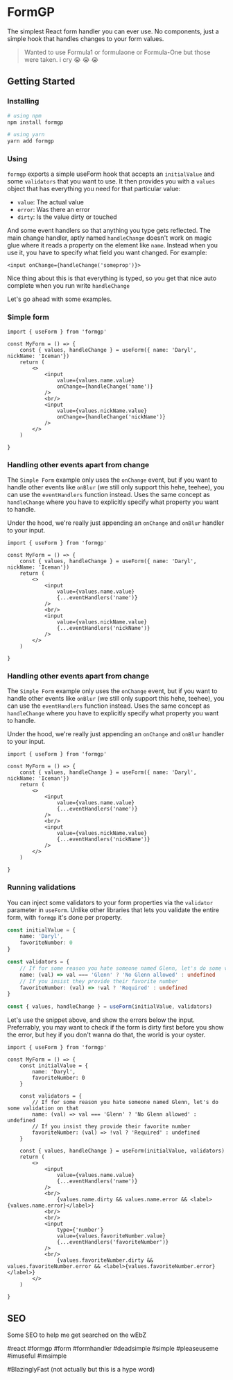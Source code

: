 
# FormGP

The simplest React form handler you can ever use. No components, just a simple hook that handles changes to your form values. 


> Wanted to use Formula1 or formulaone or Formula-One but those were taken. i cry 😭 😭 😭

## Getting Started


### Installing

```sh
# using npm
npm install formgp

# using yarn
yarn add formgp
```
### Using

``formgp`` exports a simple useForm hook that accepts an ``initialValue`` and some ``validators`` that you want to use. It then provides you with a ``values`` object that has everything you need for that particular value:

* ``value``: The actual value
* ``error``: Was there an error
* ``dirty``: Is the value dirty or touched

And some event handlers so that anything you type gets reflected. The main change handler, aptly named ``handleChange`` doesn't work on magic glue where it reads a property on the element like ``name``. Instead when you use it, you have to specify what field you want changed. For example:

```tsx
<input onChange={handleChange('someprop')}>
```

Nice thing about this is that everything is typed, so you get that nice auto complete when you run write ``handleChange``

Let's go ahead with some examples.

### Simple form

```tsx
import { useForm } from 'formgp'

const MyForm = () => {
    const { values, handleChange } = useForm({ name: 'Daryl', nickName: 'Iceman'})
    return (
        <>
            <input 
                value={values.name.value} 
                onChange={handleChange('name')}
            />
            <br/>
            <input 
                value={values.nickName.value} 
                onChange={handleChange('nickName')}
            />
        </>
    )

}
```


### Handling other events apart from change

The ``Simple Form`` example only uses the ``onChange`` event, but if you want to handle other events like ``onBlur`` (we still only support this hehe, teehee), you can use the ``eventHandlers`` function instead. Uses the same concept as ``handleChange`` where you have to explicitly specify what property you want to handle.

Under the hood, we're really just appending an ``onChange`` and ``onBlur`` handler to your input.

```tsx
import { useForm } from 'formgp'

const MyForm = () => {
    const { values, handleChange } = useForm({ name: 'Daryl', nickName: 'Iceman'})
    return (
        <>
            <input 
                value={values.name.value} 
                {...eventHandlers('name')}
            />
            <br/>
            <input 
                value={values.nickName.value} 
                {...eventHandlers('nickName')}
            />
        </>
    )

}
```


### Handling other events apart from change

The ``Simple Form`` example only uses the ``onChange`` event, but if you want to handle other events like ``onBlur`` (we still only support this hehe, teehee), you can use the ``eventHandlers`` function instead. Uses the same concept as ``handleChange`` where you have to explicitly specify what property you want to handle.

Under the hood, we're really just appending an ``onChange`` and ``onBlur`` handler to your input.

```tsx
import { useForm } from 'formgp'

const MyForm = () => {
    const { values, handleChange } = useForm({ name: 'Daryl', nickName: 'Iceman'})
    return (
        <>
            <input 
                value={values.name.value} 
                {...eventHandlers('name')}
            />
            <br/>
            <input 
                value={values.nickName.value} 
                {...eventHandlers('nickName')}
            />
        </>
    )

}
```

### Running validations

You can inject some validators to your form properties via the ``validator`` parameter in ``useForm``. Unlike other libraries that lets you validate the entire form, with ``formgp`` it's done per property.

```ts
const initialValue = {
    name: 'Daryl',
    favoriteNumber: 0
} 

const validators = {
    // If for some reason you hate someone named Glenn, let's do some validation on that
    name: (val) => val === 'Glenn' ? 'No Glenn allowed' : undefined
    // If you insist they provide their favorite number
    favoriteNumber: (val) => !val ? 'Required' : undefined
}

const { values, handleChange } = useForm(initialValue, validators)

```

Let's use the snippet above, and show the errors below the input. Preferrably, you may want to check if the form is dirty first before you show the error, but hey if you don't wanna do that, the world is your oyster.

```tsx
import { useForm } from 'formgp'

const MyForm = () => {
    const initialValue = {
        name: 'Daryl',
        favoriteNumber: 0
    } 

    const validators = {
        // If for some reason you hate someone named Glenn, let's do some validation on that
        name: (val) => val === 'Glenn' ? 'No Glenn allowed' : undefined
        // If you insist they provide their favorite number
        favoriteNumber: (val) => !val ? 'Required' : undefined
    }

    const { values, handleChange } = useForm(initialValue, validators)
    return (
        <>
            <input 
                value={values.name.value} 
                {...eventHandlers('name')}
            />
            <br/>
                {values.name.dirty && values.name.error && <label>{values.name.error}</label>}
            <br/>
            <br/>
            <input 
                type={'number'}
                value={values.favoriteNumber.value} 
                {...eventHandlers('favoriteNumber')}
            />
            <br/>
                {values.favoriteNumber.dirty && values.favoriteNumber.error && <label>{values.favoriteNumber.error}</label>}
        </>
    )

}
```



## SEO

Some SEO to help me get searched on the wEbZ

#react
#formgp
#form
#formhandler
#deadsimple
#simple
#pleaseuseme
#imuseful
#imsimple

#BlazinglyFast (not actually but this is a hype word)